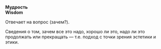 **Мудрость** <br>
**Wisdom**

 Отвечает на вопрос (зачем?).
 
 Сведения о том, зачем все это надо, хорошо ли это, надо ли это продолжать или прекращать — т.е. подход с точки зрения эстетики и этики.